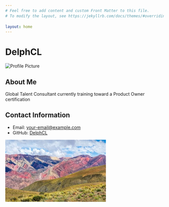 ```yaml
---
# Feel free to add content and custom Front Matter to this file.
# To modify the layout, see https://jekyllrb.com/docs/themes/#overriding-theme-defaults

layout: home
---
```



# DelphCL

![Profile Picture](path/to/profile-picture.jpg)

## About Me

Global Talent Consultant 
currently training toward a Product Owner certification 

## Contact Information

- Email: your-email@example.com
- GitHub: [DelphCL](https://github.com/DelphCL)

![alt text](https://github.com/DelphCL/DelphCL.github.io/blob/main/photo-arg%20Small.jpeg)
